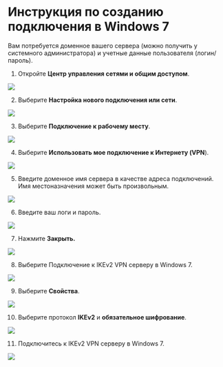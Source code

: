 # Инструкция по созданию подключения в Windows 7

Вам потребуется доменное вашего сервера \(можно получить у системного администратора\) и учетные данные пользователя \(логин/пароль\).

1. Откройте **Центр управления сетями и общим доступом**.  

![](../../../../.gitbook/assets/windows7-ikev2vpn-ru-1%20%282%29%20%282%29%20%282%29%20%282%29%20%282%29.png)

2. Выберите **Настройка нового подключения или сети**.  

![](../../../../.gitbook/assets/windows7-ikev2vpn-ru-2%20%281%29%20%282%29%20%282%29%20%282%29%20%282%29%20%282%29%20%282%29.png)

3. Выберите **Подключение к рабочему месту**.  

![](../../../../.gitbook/assets/windows7-ikev2vpn-ru-3%20%281%29.png)

4. Выберите **Использовать мое подключение к Интернету \(VPN**\).  

![](../../../../.gitbook/assets/windows7-ikev2vpn-ru-4%20%281%29%20%282%29%20%282%29%20%282%29%20%282%29%20%282%29%20%282%29.png)

5. Введите доменное имя сервера в качестве адреса подключений.  
Имя местоназначения может быть произвольным.

![](../../../../.gitbook/assets/windows7-ikev2vpn-ru-5%20%281%29.png)

6. Введите ваш логи и пароль.

![](../../../../.gitbook/assets/windows7-ikev2vpn-ru-6%20%281%29%20%282%29%20%282%29%20%282%29%20%282%29%20%282%29%20%282%29.png)

7. Нажмите **Закрыть.**  

![](../../../../.gitbook/assets/windows7-ikev2vpn-ru-7%20%282%29%20%282%29%20%282%29%20%282%29%20%282%29.png)

8. Выберите Подключение к IKEv2 VPN серверу в Windows 7.  

![](../../../../.gitbook/assets/windows7-ikev2vpn-ru-8%20%281%29.png)

9. Выберите **Свойства**.  

![](../../../../.gitbook/assets/windows7-ikev2vpn-ru-9%20%282%29%20%282%29%20%282%29%20%282%29%20%282%29%20%281%29.png)

10. Выберите протокол **IKEv2** и **обязательное шифрование**.  

![](../../../../.gitbook/assets/17072215.png)

11. Подключитесь к IKEv2 VPN серверу в Windows 7.  

![](../../../../.gitbook/assets/17072216.png)

